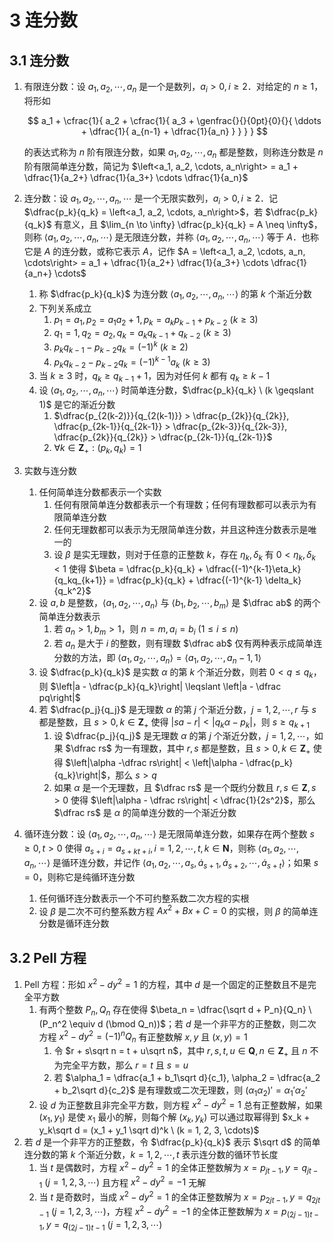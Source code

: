# 3 连分数

## 3.1 连分数
1. 有限连分数：设 $a_1, a_2, \cdots, a_n$ 是一个是数列，$a_i > 0, i \geqslant 2$．对给定的 $n \geqslant 1$，将形如

    $$
    a_1 + \cfrac{1}{
        a_2 + \cfrac{1}{
            a_3 + \genfrac{}{}{0pt}{0}{}{
                \ddots + \dfrac{1}{
                    a_{n-1} + \dfrac{1}{a_n}
                }
            }
        }
    }
    $$

    的表达式称为 $n$ 阶有限连分数，如果 $a_1, a_2, \cdots, a_n$ 都是整数，则称连分数是 $n$ 阶有限简单连分数，简记为 $\left<a_1, a_2, \cdots, a_n\right> = a_1 + \dfrac{1}{a_2+} \dfrac{1}{a_3+} \cdots \dfrac{1}{a_n}$

2. 连分数：设 $a_1, a_2, \cdots, a_n, \cdots$ 是一个无限实数列，$a_i > 0, i \geqslant 2$．记 $\dfrac{p_k}{q_k} = \left<a_1, a_2, \cdots, a_n\right>$，若 $\dfrac{p_k}{q_k}$ 有意义，且 $\lim_{n \to \infty} \dfrac{p_k}{q_k} = A \neq \infty$，则称 $\left<a_1, a_2, \cdots, a_n, \cdots\right>$ 是无限连分数，并称 $\left<a_1, a_2, \cdots, a_n, \cdots\right>$ 等于 $A$．也称它是 $A$ 的连分数，或称它表示 $A$，记作 $A = \left<a_1, a_2, \cdots, a_n, \cdots\right> = a_1 + \dfrac{1}{a_2+} \dfrac{1}{a_3+} \cdots \dfrac{1}{a_n+} \cdots$
    1. 称 $\dfrac{p_k}{q_k}$ 为连分数 $\left<a_1, a_2, \cdots, a_n, \cdots\right>$ 的第 $k$ 个渐近分数
    2. 下列关系成立
        1. $p_1 = a_1, p_2 = a_1a_2 + 1, p_k = a_kp_{k-1} + p_{k-2} \ (k \geqslant 3)$
        2. $q_1 = 1, q_2 = a_2, q_k = a_kq_{k-1} + q_{k-2} \ (k \geqslant 3)$
        3. $p_kq_{k-1} - p_{k-2}q_k = (-1)^k \ (k \geqslant 2)$
        4. $p_kq_{k-2} - p_{k-2}q_k = (-1)^{k-1} a_k \ (k \geqslant 3)$
    3. 当 $k \geqslant 3$ 时，$q_k \geqslant q_{k-1} + 1$，因为对任何 $k$ 都有 $q_k \geqslant k-1$
    4. 设 $\left<a_1, a_2, \cdots, a_n, \cdots\right>$ 时简单连分数，$\dfrac{p_k}{q_k} \ (k \geqslant 1)$ 是它的渐近分数
        1. $\dfrac{p_{2(k-2)}}{q_{2(k-1)}} > \dfrac{p_{2k}}{q_{2k}}, \dfrac{p_{2k-1}}{q_{2k-1}} > \dfrac{p_{2k-3}}{q_{2k-3}}, \dfrac{p_{2k}}{q_{2k}} > \dfrac{p_{2k-1}}{q_{2k-1}}$
        2. $\forall k \in \mathbf Z_+ : (p_k, q_k) = 1$
3. 实数与连分数
    1. 任何简单连分数都表示一个实数
        1. 任何有限简单连分数都表示一个有理数；任何有理数都可以表示为有限简单连分数
        2. 任何无理数都可以表示为无限简单连分数，并且这种连分数表示是唯一的
        3. 设 $\beta$ 是实无理数，则对于任意的正整数 $k$，存在 $\eta_k, \delta_k$ 有 $0 < \eta_k, \delta_k < 1$ 使得 $\beta = \dfrac{p_k}{q_k} + \dfrac{(-1)^{k-1}\eta_k}{q_kq_{k+1}} = \dfrac{p_k}{q_k} + \dfrac{(-1)^{k-1} \delta_k}{q_k^2}$
    2. 设 $a, b$ 是整数，$\left<a_1, a_2, \cdots, a_n\right>$ 与 $\left<b_1, b_2, \cdots, b_m\right>$ 是 $\dfrac ab$ 的两个简单连分数表示
        1. 若 $a_n > 1, b_m > 1$，则 $n = m, a_i = b_i \ (1 \leqslant i \leqslant n)$
        2. 若 $a_n$ 是大于 $i$ 的整数，则有理数 $\dfrac ab$ 仅有两种表示成简单连分数的方法，即 $\left<a_1, a_2, \cdots, a_n\right> = \left<a_1, a_2, \cdots, a_n - 1, 1\right>$
    3. 设 $\dfrac{p_k}{q_k}$ 是实数 $\alpha$ 的第 $k$ 个渐近分数，则若 $0 < q \leqslant q_k$，则 $\left|a - \dfrac{p_k}{q_k}\right| \leqslant \left|a - \dfrac pq\right|$
    4. 若 $\dfrac{p_j}{q_j}$ 是无理数 $\alpha$ 的第 $j$ 个渐近分数，$j = 1, 2, \cdots, r$ 与 $s$ 都是整数，且 $s > 0, k \in \mathbf Z_+$ 使得 $|sa - r| < |q_k\alpha - p_k|$，则 $s \geqslant q_{k+1}$
        1. 设 $\dfrac{p_j}{q_j}$ 是无理数 $\alpha$ 的第 $j$ 个渐近分数，$j = 1, 2, \cdots$，如果 $\dfrac rs$ 为一有理数，其中 $r, s$ 都是整数，且 $s > 0, k \in \mathbf Z_+$ 使得 $\left|\alpha -\dfrac rs\right| < \left|\alpha -  \dfrac{p_k}{q_k}\right|$，那么 $s > q$
        2. 如果 $\alpha$ 是一个无理数，且 $\dfrac rs$ 是一个既约分数且 $r, s \in \mathbf Z, s > 0$ 使得 $\left|\alpha - \dfrac rs\right| < \dfrac{1}{2s^2}$，那么 $\dfrac rs$ 是 $\alpha$ 的简单连分数的一个渐近分数
4. 循环连分数：设 $\left<a_1, a_2, \cdots, a_n, \cdots\right>$ 是无限简单连分数，如果存在两个整数 $s \geqslant 0, t > 0$ 使得 $a_{s+i} = a_{s + kt + i}, i = 1, 2, \cdots, t, k \in \mathbf N$，则称 $\left<a_1, a_2, \cdots, a_n, \cdots\right>$ 是循环连分数，并记作 $\left<a_1, a_2, \cdots, a_s, \dot a_{s+1}, \dot a_{s+2}, \cdots, \dot a_{s+t}\right>$；如果 $s = 0$，则称它是纯循环连分数
    1. 任何循环连分数表示一个不可约整系数二次方程的实根
    2. 设 $\beta$ 是二次不可约整系数方程 $Ax^2 + Bx + C = 0$ 的实根，则 $\beta$ 的简单连分数是循环连分数

## 3.2 Pell 方程
1. $\text{Pell}$ 方程：形如 $x^2 - dy^2 = 1$ 的方程，其中 $d$ 是一个固定的正整数且不是完全平方数
    1. 有两个整数 $P_n, Q_n$ 存在使得 $\beta_n = \dfrac{\sqrt d + P_n}{Q_n} \ (P_n^2 \equiv d (\bmod Q_n))$；若 $d$ 是一个非平方的正整数，则二次方程 $x^2 - dy^2 = (-1)^n Q_n$ 有正整数解 $x, y$ 且 $(x, y) = 1$
        1. 令 $r + s\sqrt n = t + u\sqrt n$，其中 $r, s, t, u \in \mathbf Q, n \in \mathbf Z_+$ 且 $n$ 不为完全平方数，那么 $r = t$ 且 $s = u$
        2. 若 $\alpha_1 = \dfrac{a_1 + b_1\sqrt d}{c_1}, \alpha_2 = \dfrac{a_2 + b_2\sqrt d}{c_2}$ 是有理数或二次无理数，则 $(\alpha_1\alpha_2)' = \alpha_1'\alpha_2'$
    2. 设 $d$ 为正整数且非完全平方数，则方程 $x^2 - dy^2 = 1$ 总有正整数解，如果 $(x_1, y_1)$ 是使 $x_1$ 最小的解，则每个解 $(x_k, y_k)$ 可以通过取幂得到 $x_k + y_k\sqrt d = (x_1 + y_1 \sqrt d)^k \ (k = 1, 2, 3, \cdots)$
2. 若 $d$ 是一个非平方的正整数，令 $\dfrac{p_k}{q_k}$ 表示 $\sqrt d$ 的简单连分数的第 $k$ 个渐近分数，$k = 1, 2, \cdots, t$ 表示连分数的循环节长度
    1. 当 $t$ 是偶数时，方程 $x^2 - dy^2 = 1$ 的全体正整数解为 $x = p_{jt-1}, y = q_{jt-1} \ (j = 1, 2, 3, \cdots)$ 且方程 $x^2 - dy^2 = -1$ 无解
    2. 当 $t$ 是奇数时，当成 $x^2 - dy^2 = 1$ 的全体正整数解为 $x = p_{2jt-1}, y = q_{2jt-1} \ (j = 1, 2, 3, \cdots)$，方程 $x^2 - dy^2 = -1$ 的全体正整数解为 $x = p_{(2j-1)t-1}, y = q_{(2j-1)t-1} \ (j = 1, 2, 3, \cdots)$
